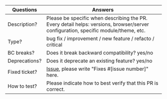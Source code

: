 <!--
Thank you for contributing to the PrestaShop project! 

Please take the time to edit the "Answers" rows with the necessary information.

Check out our contribution guidelines to find out how to complete it:
https://devdocs.prestashop.com/1.7/contribute/contribution-guidelines/#pull-requests
 -->

| Questions     | Answers
| ------------- | -------------------------------------------------------
| Description?  | Please be specific when describing the PR. <br> Every detail helps: versions, browser/server configuration, specific module/theme, etc.
| Type?         | bug fix / improvement / new feature / refacto / critical
| BC breaks?    | Does it break backward compatibility? yes/no
| Deprecations? | Does it deprecate an existing feature? yes/no
| Fixed ticket? | [Issue](https://github.com/PrestaShop/PrestaShop/issues), please write "Fixes #[issue number]" here.
| How to test?  | Please indicate how to best verify that this PR is correct.

<!-- Click the form's "Preview" button to make sure the table is functional in GitHub. Thank you! -->